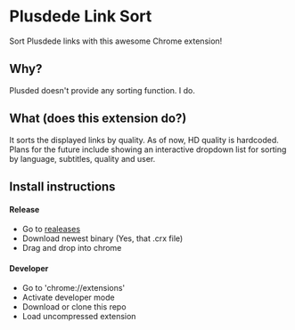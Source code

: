 # Plusdede Link Sort
Sort Plusdede links with this awesome Chrome extension!

## Why?
Plusded doesn't provide any sorting function. I do.

## What (does this extension do?)
It sorts the displayed links by quality. As of now, HD quality is hardcoded. Plans for the future include showing an interactive dropdown list for sorting by language, subtitles, quality and user.

## Install instructions
#### Release
* Go to [realeases](https://github.com/iAbadia/PlusdedeLinkSort/releases)
* Download newest binary (Yes, that .crx file)
* Drag and drop into chrome

#### Developer
* Go to 'chrome://extensions'
* Activate developer mode
* Download or clone this repo
* Load uncompressed extension

